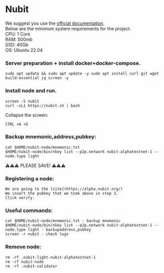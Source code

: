 # Nubit

We suggest you use the [official documentation](https://docs.nubit.org/developer-guides/introduction). </br>
Below are the minimum system requirements for the project.</br>
CPU: 1 Core </br>
RAM: 500mb </br>
SSD: 40Gb </br>
OS: Ubuntu 22.04 </br>


### Server preparation + install docker+docker-compose.
```
sudo apt update && sudo apt update -y sudo apt install curl git wget build-essential jq screen -y
```

### Install node and run.
```
screen -S nubit
curl -sL1 https://nubit.sh | bash
```

Collapse the screen:
```
CTRL +A +D
```

### Backup mnemonic,address,pubkey:
```
cat $HOME/nubit-node/mnemonic.txt
$HOME/nubit-node/bin/nkey list --p2p.network nubit-alphatestnet-1 --node.type light
```
⚠️⚠️⚠️ PLEASE SAVE! ⚠️⚠️⚠️

### Registering a node:
```
We are going to the [site](https://alpha.nubit.org/)
We insert the pubkey that we took above in step 3.
Click verify.
```

### Useful commands:
```
cat $HOME/nubit-node/mnemonic.txt - backup mnemonic
$HOME/nubit-node/bin/nkey list --p2p.network nubit-alphatestnet-1 --node.type light - backupaddress,pubkey
screen -r nubit - check logs
```

### Remove node:
```
rm -rf .nubit-light-nubit-alphatestnet-1
rm -rf nubit-node
rm -rf .nubit-validator
```
